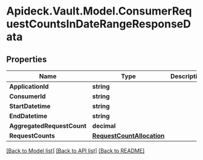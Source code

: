 # Apideck.Vault.Model.ConsumerRequestCountsInDateRangeResponseData

## Properties

Name | Type | Description | Notes
------------ | ------------- | ------------- | -------------
**ApplicationId** | **string** |  | [optional] 
**ConsumerId** | **string** |  | [optional] 
**StartDatetime** | **string** |  | [optional] 
**EndDatetime** | **string** |  | [optional] 
**AggregatedRequestCount** | **decimal** |  | [optional] 
**RequestCounts** | [**RequestCountAllocation**](RequestCountAllocation.md) |  | [optional] 

[[Back to Model list]](../README.md#documentation-for-models) [[Back to API list]](../README.md#documentation-for-api-endpoints) [[Back to README]](../README.md)

